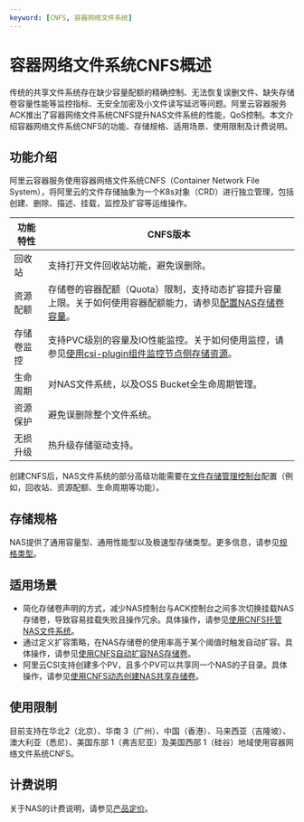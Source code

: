 ```yaml
---
keyword: [CNFS, 容器网络文件系统]
---
```


# 容器网络文件系统CNFS概述

传统的共享文件系统存在缺少容量配额的精确控制、无法恢复误删文件、缺失存储卷容量性能等监控指标、无安全加密及小文件读写延迟等问题。阿里云容器服务ACK推出了容器网络文件系统CNFS提升NAS文件系统的性能，QoS控制。本文介绍容器网络文件系统CNFS的功能、存储规格、适用场景、使用限制及计费说明。

## 功能介绍

阿里云容器服务使用容器网络文件系统CNFS（Container Network File System），将阿里云的文件存储抽象为一个K8s对象（CRD）进行独立管理，包括创建、删除、描述、挂载，监控及扩容等运维操作。

|功能特性|CNFS版本|
|----|------|
|回收站|支持打开文件回收站功能，避免误删除。|
|资源配额|存储卷的容器配额（Quota）限制，支持动态扩容提升容量上限。关于如何使用容器配额能力，请参见[配置NAS存储卷容量](/cn.zh-CN/Kubernetes集群用户指南/存储-CSI/NAS存储卷/配置NAS存储卷容量.md)。|
|存储卷监控|支持PVC级别的容量及IO性能监控。关于如何使用监控，请参见[使用csi-plugin组件监控节点侧存储资源](/cn.zh-CN/Kubernetes集群用户指南/存储-CSI/容器存储监控/使用csi-plugin组件监控节点侧存储资源.md)。|
|生命周期|对NAS文件系统，以及OSS Bucket全生命周期管理。|
|资源保护|避免误删除整个文件系统。|
|无损升级|热升级存储驱动支持。|

创建CNFS后，NAS文件系统的部分高级功能需要在[文件存储管理控制台](https://nas.console.aliyun.com/)配置（例如，回收站、资源配额、生命周期等功能）。

## 存储规格

NAS提供了通用容量型、通用性能型以及极速型存储类型。更多信息，请参见[规格类型]()。

## 适用场景

-   简化存储卷声明的方式，减少NAS控制台与ACK控制台之间多次切换挂载NAS存储卷，导致容易挂载失败且操作冗余。具体操作，请参见[使用CNFS托管NAS文件系统](/cn.zh-CN/Kubernetes集群用户指南/存储-CSI/容器网络文件系统/使用CNFS托管NAS文件系统.md)。
-   通过定义扩容策略，在NAS存储卷的使用率高于某个阈值时触发自动扩容。具体操作，请参见[使用CNFS自动扩容NAS存储卷]()。
-   阿里云CSI支持创建多个PV，且多个PV可以共享同一个NAS的子目录。具体操作，请参见[使用CNFS动态创建NAS共享存储卷]()。

## 使用限制

目前支持在华北2（北京）、华南 3（广州）、中国（香港）、马来西亚（吉隆坡）、澳大利亚（悉尼）、美国东部 1（弗吉尼亚）及美国西部 1（硅谷）地域使用容器网络文件系统CNFS。

## 计费说明

关于NAS的计费说明，请参见[产品定价]()。

